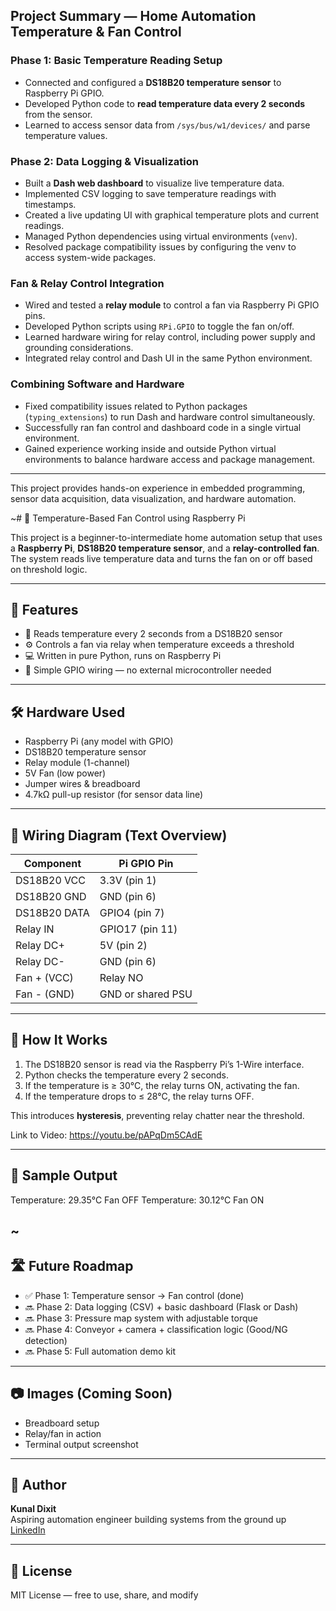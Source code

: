 ## Project Summary — Home Automation Temperature & Fan Control

### Phase 1: Basic Temperature Reading Setup
- Connected and configured a **DS18B20 temperature sensor** to Raspberry Pi GPIO.
- Developed Python code to **read temperature data every 2 seconds** from the sensor.
- Learned to access sensor data from `/sys/bus/w1/devices/` and parse temperature values.

### Phase 2: Data Logging & Visualization
- Built a **Dash web dashboard** to visualize live temperature data.
- Implemented CSV logging to save temperature readings with timestamps.
- Created a live updating UI with graphical temperature plots and current readings.
- Managed Python dependencies using virtual environments (`venv`).
- Resolved package compatibility issues by configuring the venv to access system-wide packages.

### Fan & Relay Control Integration
- Wired and tested a **relay module** to control a fan via Raspberry Pi GPIO pins.
- Developed Python scripts using `RPi.GPIO` to toggle the fan on/off.
- Learned hardware wiring for relay control, including power supply and grounding considerations.
- Integrated relay control and Dash UI in the same Python environment.

### Combining Software and Hardware
- Fixed compatibility issues related to Python packages (`typing_extensions`) to run Dash and hardware control simultaneously.
- Successfully ran fan control and dashboard code in a single virtual environment.
- Gained experience working inside and outside Python virtual environments to balance hardware access and package management.

---

This project provides hands-on experience in embedded programming, sensor data acquisition, data visualization, and hardware automation.

~# 🧠 Temperature-Based Fan Control using Raspberry Pi

This project is a beginner-to-intermediate home automation setup that uses 
a **Raspberry Pi**, **DS18B20 temperature sensor**, and a 
**relay-controlled fan**. The system reads live temperature data and turns 
the fan on or off based on threshold logic.

---

## 🚀 Features

- 🔄 Reads temperature every 2 seconds from a DS18B20 sensor
- ⚙️ Controls a fan via relay when temperature exceeds a threshold
- 💻 Written in pure Python, runs on Raspberry Pi
- 🔌 Simple GPIO wiring — no external microcontroller needed

---

## 🛠 Hardware Used

- Raspberry Pi (any model with GPIO)
- DS18B20 temperature sensor
- Relay module (1-channel)
- 5V Fan (low power)
- Jumper wires & breadboard
- 4.7kΩ pull-up resistor (for sensor data line)

---

## 📐 Wiring Diagram (Text Overview)

| Component         | Pi GPIO Pin        |
|------------------|--------------------|
| DS18B20 VCC      | 3.3V (pin 1)       |
| DS18B20 GND      | GND (pin 6)        |
| DS18B20 DATA     | GPIO4 (pin 7)      |
| Relay IN         | GPIO17 (pin 11)    |
| Relay DC+        | 5V (pin 2)         |
| Relay DC-        | GND (pin 6)        |
| Fan + (VCC)      | Relay NO           |
| Fan - (GND)      | GND or shared PSU  |

---

## 🧪 How It Works

1. The DS18B20 sensor is read via the Raspberry Pi’s 1-Wire interface.
2. Python checks the temperature every 2 seconds.
3. If the temperature is ≥ 30°C, the relay turns ON, activating the fan.
4. If the temperature drops to ≤ 28°C, the relay turns OFF.

This introduces **hysteresis**, preventing relay chatter near the 
threshold.

Link to Video: https://youtu.be/pAPqDm5CAdE

---

## 🧾 Sample Output

Temperature: 29.35°C
Fan OFF
Temperature: 30.12°C
Fan ON

~
---

## 🛣 Future Roadmap

- ✅ Phase 1: Temperature sensor → Fan control (done)
- 🔜 Phase 2: Data logging (CSV) + basic dashboard (Flask or Dash)
- 🔜 Phase 3: Pressure map system with adjustable torque
- 🔜 Phase 4: Conveyor + camera + classification logic (Good/NG detection)
- 🔜 Phase 5: Full automation demo kit

---

## 📷 Images (Coming Soon)

- Breadboard setup
- Relay/fan in action
- Terminal output screenshot

---

## 👤 Author

**Kunal Dixit**  
Aspiring automation engineer building systems from the ground up  
[LinkedIn](https://linkedin.com/in/kudixit)

---

## 📄 License

MIT License — free to use, share, and modify



